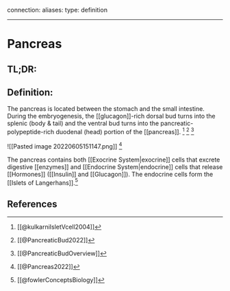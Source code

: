 
connection:
aliases: 
type: definition

---

# Pancreas

## TL;DR:


## Definition:
The pancreas is located between the stomach and the small intestine. During the embryogenesis, the [[glucagon]]-rich dorsal bud turns into the splenic (body & tail) and the ventral bud turns into the pancreatic-polypeptide-rich duodenal (head) portion of the [[pancreas]]. [^1] [^3] [^4]

![[Pasted image 20220605151147.png]]
[^2]

The pancreas contains both [[Exocrine System|exocrine]] cells that excrete digestive [[enzymes]] and [[Endocrine System|endocrine]] cells that release [[Hormones]] ([[Insulin]] and [[Glucagon]]). The endocrine cells form the [[Islets of Langerhans]].[^5]

## References

[^1]: [[@kulkarniIsletVcell2004]]
[^2]: [[@Pancreas2022]]
[^3]: [[@PancreaticBud2022]]
[^4]: [[@PancreaticBudOverview]]
[^5]: [[@fowlerConceptsBiology]]